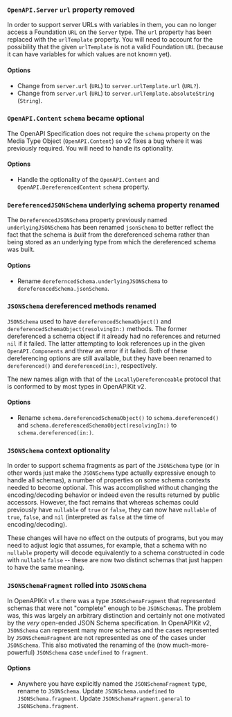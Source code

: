 
### `OpenAPI.Server` `url` property removed
In order to support server URLs with variables in them, you can no longer access a Foundation `URL` on the `Server` type. The `url` property has been replaced with the `urlTemplate` property. You will need to account for the possibility that the given `urlTemplate` is not a valid Foundation `URL` (because it can have variables for which values are not known yet).

#### Options
- Change from `server.url` (`URL`) to `server.urlTemplate.url` (`URL?`).
- Change from `server.url` (`URL`) to `server.urlTemplate.absoluteString` (`String`).

### `OpenAPI.Content` `schema` became optional
The OpenAPI Specification does not require the `schema` property on the Media Type Object (`OpenAPI.Content`) so v2 fixes a bug where it was previously required. You will need to handle its optionality.

#### Options
- Handle the optionality of the `OpenAPI.Content` and `OpenAPI.DereferencedContent` `schema` property.

### `DereferencedJSONSchema` underlying schema property renamed
The `DereferencedJSONSchema` property previously named `underlyingJSONSchema` has been renamed `jsonSchema` to better reflect the fact that the schema is _built_ from the dereferenced schema rather than being stored as an underlying type from which the dereferenced schema was built.

#### Options
- Rename `dereferncedSchema.underlyingJSONSchema` to `dereferencedSchema.jsonSchema`.

### `JSONSchema` dereferenced methods renamed
`JSONSchema` used to have `dereferencedSchemaObject()` and `dereferencedSchemaObject(resolvingIn:)` methods. The former dereferenced a schema object if it already had no references and returned `nil` if it failed. The latter attempting to look references up in the given `OpenAPI.Components` and threw an error if it failed. Both of these dereferencing options are still available, but they have been renamed to `dereferenced()` and `dereferenced(in:)`, respectively.

The new names align with that of the `LocallyDereferenceable` protocol that is conformed to by most types in OpenAPIKit v2.

#### Options
- Rename `schema.dereferencedSchemaObject()` to `schema.dereferenced()` and `schema.dereferencedSchemaObject(resolvingIn:)` to `schema.dereferenced(in:)`.

### `JSONSchema` context optionality
In order to support schema fragments as part of the `JSONSchema` type (or in other words just make the `JSONSchema` type actually expressive enough to handle all schemas), a number of properties on some schema contexts needed to become optional. This was accomplished without changing the encoding/decoding behavior or indeed even the results returned by public accessors. However, the fact remains that whereas schemas could previously have `nullable` of `true` or `false`, they can now have `nullable` of `true`, `false`, and `nil` (interpreted as `false` at the time of encoding/decoding). 

These changes will have no effect on the outputs of programs, but you may need to adjust logic that assumes, for example, that a schema with no `nullable` property will decode equivalently to a schema constructed in code with `nullable` `false` -- these are now two distinct schemas that just happen to have the same meaning.

### `JSONSchemaFragment` rolled into `JSONSchema`
In OpenAPIKit v1.x there was a type `JSONSchemaFragment` that represented schemas that were not "complete" enough to be `JSONSchemas`. The problem was, this was largely an arbitrary distinction and certainly not one motivated by the _very_ open-ended JSON Schema specification. In OpenAPIKit v2, `JSONSchema` can represent many more schemas and the cases represented by `JSONSchemaFragment` are not represented as one of the cases under `JSONSchema`. This also motivated the renaming of the (now much-more-powerful) `JSONSchema` case `undefined` to `fragment`.

#### Options
- Anywhere you have explicitly named the `JSONSchemaFragment` type, rename to `JSONSchema`. Update `JSONSchema.undefined` to `JSONSchema.fragment`. Update `JSONSchemaFragment.general` to `JSONSchema.fragment`.
